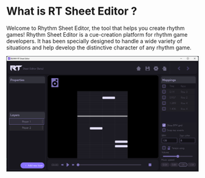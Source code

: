 # What is RT Sheet Editor ?

Welcome to Rhythm Sheet Editor, the tool that helps you create rhythm games! Rhythm Sheet Editor is a cue-creation platform for rhythm game developers. It has been specially designed to handle a wide variety of situations and help develop the distinctive character of any rhythm game.



![An image](./assets/ViewImage.png)